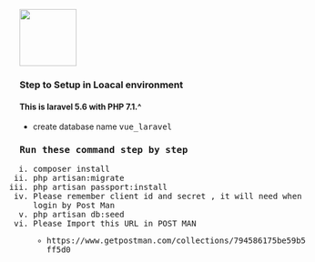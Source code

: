 <img src="https://i.ytimg.com/vi/QW4dMbFxv3c/maxresdefault.jpg" style="height:100px;margin:auto"></img>

<h3> Step to Setup in Loacal environment </h3>
<h4> This is laravel 5.6 with PHP 7.1.^ </h4>
<ul>
    <li>create database name <tt>vue_laravel</pp>
</ul>
<h3> Run these command step by step </h3>
<ol type="i">
    <li>composer install</li>
    <li>php artisan:migrate</li>
    <li>php artisan passport:install</li>
    <li>Please remember client id and secret , it will need when login by Post Man</li>
    <li>php artisan db:seed </li>
    <li><tt>Please Import this URL in POST MAN 
          <ul>
              <li>https://www.getpostman.com/collections/794586175be59b5ff5d0</li>
        </ul>
    </li>
</ol>
    
